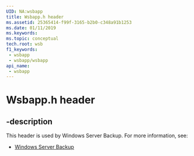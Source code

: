 ```yaml
---
UID: NA:wsbapp
title: Wsbapp.h header
ms.assetid: 25365414-f99f-3165-b2b0-c348a91b1253
ms.date: 01/11/2019
ms.keywords: 
ms.topic: conceptual
tech.root: wsb
f1_keywords:
 - wsbapp
 - wsbapp/wsbapp
api_name:
 - wsbapp
---
```


# Wsbapp.h header


## -description

This header is used by Windows Server Backup. For more information, see:

- [Windows Server Backup](../_wsb/index.md)

